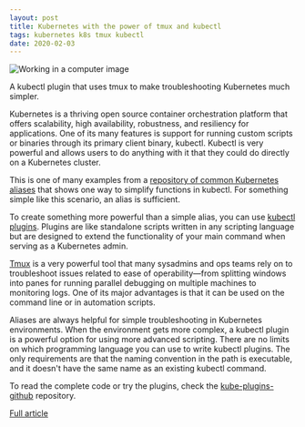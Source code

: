 ```yaml
---
layout: post
title: Kubernetes with the power of tmux and kubectl
tags: kubernetes k8s tmux kubectl
date: 2020-02-03
---
```


![Working in a computer image](https://opensource.com/sites/default/files/styles/image-full-size/public/lead-images/OSDC_women_computing_4.png?itok=VGZO8CxT)

A kubectl plugin that uses tmux to make troubleshooting Kubernetes much simpler.

Kubernetes is a thriving open source container orchestration platform that offers 
scalability, high availability, robustness, and resiliency for applications. One 
of its many features is support for running custom scripts or binaries through its 
primary client binary, kubectl. Kubectl is very powerful and allows users to do 
anything with it that they could do directly on a Kubernetes cluster.

This is one of many examples from a 
[repository of common Kubernetes aliases](https://github.com/ahmetb/kubectl-aliases/blob/master/.kubectl_aliases) 
that shows one way to simplify functions in kubectl. For something simple like 
this scenario, an alias is sufficient.

To create something more powerful than a simple alias, you can use 
[kubectl plugins](https://kubernetes.io/docs/tasks/extend-kubectl/kubectl-plugins/). 
Plugins are like standalone scripts written in any scripting language but are 
designed to extend the functionality of your main command when serving as a 
Kubernetes admin.

[Tmux](https://opensource.com/article/19/6/tmux-terminal-joy) 
is a very powerful tool that many sysadmins and ops teams rely on to troubleshoot 
issues related to ease of operability—from splitting windows into panes for running 
parallel debugging on multiple machines to monitoring logs. One of its major 
advantages is that it can be used on the command line or in automation scripts.

Aliases are always helpful for simple troubleshooting in Kubernetes environments. 
When the environment gets more complex, a kubectl plugin is a powerful option for 
using more advanced scripting. There are no limits on which programming language 
you can use to write kubectl plugins. The only requirements are that the naming 
convention in the path is executable, and it doesn't have the same name as an 
existing kubectl command.

To read the complete code or try the plugins, check the 
[kube-plugins-github](https://github.com/abhiTamrakar/kube-plugins) 
repository.

[Full article](https://opensource.com/article/20/2/kubernetes-tmux-kubectl)
